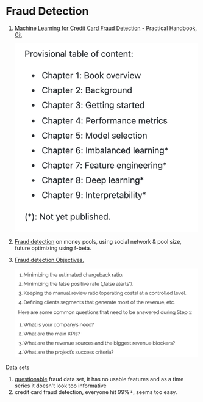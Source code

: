 # Fraud Detection

1.  [Machine Learning for Credit Card Fraud Detection](https://fraud-detection-handbook.github.io/fraud-detection-handbook/Foreword.html) - Practical Handbook, [Git](https://github.com/Fraud-Detection-Handbook/fraud-detection-handbook)

    ![](<../.gitbook/assets/image (15).png>)
2. [Fraud detection](https://towardsdatascience.com/frauddetection-f801b781410b) on money pools, using social network & pool size, future optimizing using f-beta.
3.  [Fraud detection Objectives.](https://nethone.com/post/beginners-guide-to-machine-learning)

    ![](<../.gitbook/assets/image (36).png>)

Data sets

1. [questionable](https://www.kaggle.com/dmirandaalves/predict-chargeback-frauds-payment) fraud data set, it has no usable features and as a time series it doesn't look too informative
2. credit card fraud detection, everyone hit 99%+, seems too easy.

